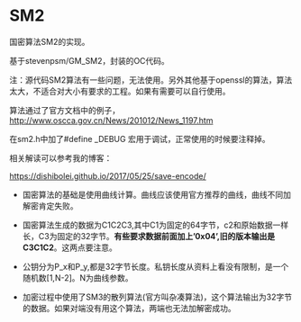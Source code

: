 # SM2
国密算法SM2的实现。

基于stevenpsm/GM_SM2，封装的OC代码。

注：源代码SM2算法有一些问题，无法使用。另外其他基于openssl的算法，算法太大，不适合对大小有要求的工程。如果有需要可以自行使用。

算法通过了官方文档中的例子，http://www.oscca.gov.cn/News/201012/News_1197.htm

在sm2.h中加了#define _DEBUG 宏用于调试，正常使用的时候要注释掉。

相关解读可以参考我的博客：

https://dishibolei.github.io/2017/05/25/save-encode/

*  国密算法的基础是使用曲线计算。曲线应该使用官方推荐的曲线，曲线不同加解密肯定失败。

*  国密算法生成的数据为C1C2C3,其中C1为固定的64字节，c2和原始数据一样长，C3为固定的32字节。**有些要求数据前面加上’0x04’,旧的版本输出是C3C1C2**。这两点要注意。

*  公钥分为P_x和P_y,都是32字节长度。私钥长度从资料上看没有限制，是一个随机数[1,N-2]。N为曲线参数。

*  加密过程中使用了SM3的散列算法(官方叫杂凑算法)，这个算法输出为32字节的数据。如果对端没有用这个算法，两端也无法加解密成功。

